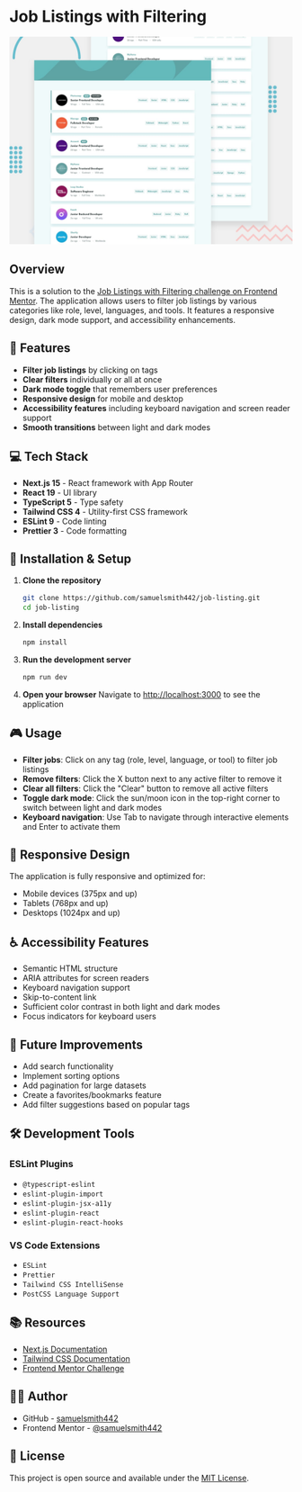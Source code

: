 # Job Listings with Filtering

![Job Listings App Screenshot](./design/desktop-preview.jpg)

## Overview

This is a solution to the [Job Listings with Filtering challenge on Frontend Mentor](https://www.frontendmentor.io/challenges/job-listings-with-filtering-ivstIPCt). The application allows users to filter job listings by various categories like role, level, languages, and tools. It features a responsive design, dark mode support, and accessibility enhancements.

## 🚀 Features

- **Filter job listings** by clicking on tags
- **Clear filters** individually or all at once
- **Dark mode toggle** that remembers user preferences
- **Responsive design** for mobile and desktop
- **Accessibility features** including keyboard navigation and screen reader support
- **Smooth transitions** between light and dark modes

## 💻 Tech Stack

- **Next.js 15** - React framework with App Router
- **React 19** - UI library
- **TypeScript 5** - Type safety
- **Tailwind CSS 4** - Utility-first CSS framework
- **ESLint 9** - Code linting
- **Prettier 3** - Code formatting

## 🔧 Installation & Setup

1. **Clone the repository**
   ```bash
   git clone https://github.com/samuelsmith442/job-listing.git
   cd job-listing
   ```

2. **Install dependencies**
   ```bash
   npm install
   ```

3. **Run the development server**
   ```bash
   npm run dev
   ```

4. **Open your browser**
   Navigate to [http://localhost:3000](http://localhost:3000) to see the application

## 🎮 Usage

- **Filter jobs**: Click on any tag (role, level, language, or tool) to filter job listings
- **Remove filters**: Click the X button next to any active filter to remove it
- **Clear all filters**: Click the "Clear" button to remove all active filters
- **Toggle dark mode**: Click the sun/moon icon in the top-right corner to switch between light and dark modes
- **Keyboard navigation**: Use Tab to navigate through interactive elements and Enter to activate them

## 📱 Responsive Design

The application is fully responsive and optimized for:
- Mobile devices (375px and up)
- Tablets (768px and up)
- Desktops (1024px and up)

## ♿ Accessibility Features

- Semantic HTML structure
- ARIA attributes for screen readers
- Keyboard navigation support
- Skip-to-content link
- Sufficient color contrast in both light and dark modes
- Focus indicators for keyboard users

## 🧪 Future Improvements

- Add search functionality
- Implement sorting options
- Add pagination for large datasets
- Create a favorites/bookmarks feature
- Add filter suggestions based on popular tags

## 🛠️ Development Tools

### ESLint Plugins
- `@typescript-eslint`
- `eslint-plugin-import`
- `eslint-plugin-jsx-a11y`
- `eslint-plugin-react`
- `eslint-plugin-react-hooks`

### VS Code Extensions
- `ESLint`
- `Prettier`
- `Tailwind CSS IntelliSense`
- `PostCSS Language Support`

## 📚 Resources

- [Next.js Documentation](https://nextjs.org/docs)
- [Tailwind CSS Documentation](https://tailwindcss.com/docs)
- [Frontend Mentor Challenge](https://www.frontendmentor.io/challenges/job-listings-with-filtering-ivstIPCt)

## 👨‍💻 Author

- GitHub - [samuelsmith442](https://github.com/samuelsmith442)
- Frontend Mentor - [@samuelsmith442](https://www.frontendmentor.io/profile/samuelsmith442)

## 📝 License

This project is open source and available under the [MIT License](LICENSE).
